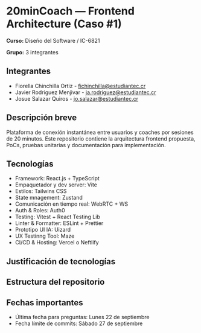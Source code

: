 # 20minCoach — Frontend Architecture (Caso #1)


**Curso:** Diseño del Software / IC-6821

**Grupo:** 3 integrantes
## Integrantes
- Fiorella Chinchilla Ortiz - fichinchilla@estudiantec.cr
- Javier Rodriguez Menjivar - ja.rodriguez@estudiantec.cr
- Josue Salazar Quiros - jo.salazar@estudiantec.cr

## Descripción breve
Plataforma de conexión instantánea entre usuarios y coaches por sesiones de 20 minutos. Este repositorio contiene la arquitectura frontend propuesta, PoCs, pruebas unitarias y documentación para implementación.

## Tecnologías 
- Framework: React.js + TypeScript
- Empaquetador y dev server: Vite 
- Estilos: Tailwins CSS
- State mnagement: Zustand
- Comunicación en tiempo real: WebRTC + WS
- Auth & Roles: Auth0
- Testing: Vitest + React Testing Lib
- Linter & Formatter: ESLint + Prettier
- Prototipo UI IA: Uizard
- UX Testinng Tool: Maze
- CI/CD & Hosting: Vercel o Neftlify

## Justificación de tecnologías



## Estructura del repositorio


## Fechas importantes
- Última fecha para preguntas: Lunes 22 de septiembre
- Fecha límite de commits: Sábado 27 de septiembre

